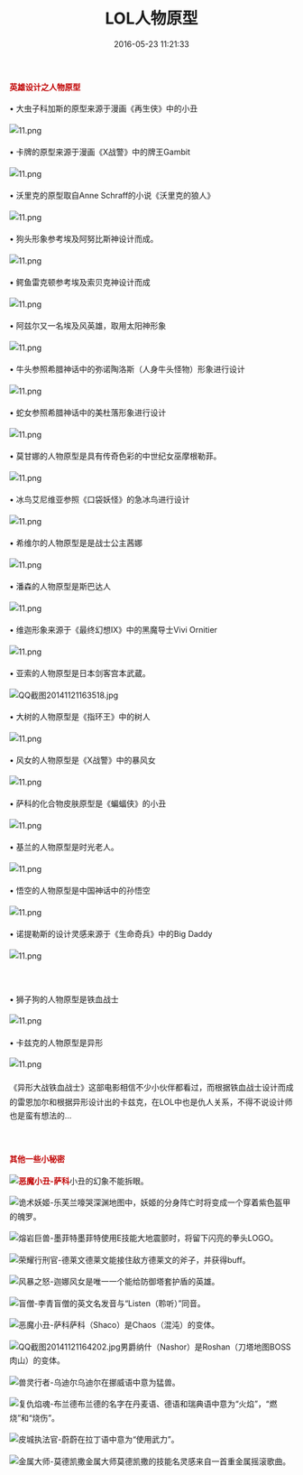 ﻿---
layout: post
title: LOL人物原型
date: 2016-05-23 11:21:33
tags: 娱乐
category: 娱乐
comments: true
---


<p style="line-height:1.75em;text-indent:0em;"><strong><span style="color:#c00000;">英雄设计之人物原型</span></strong></p><p style="line-height:1.75em;text-indent:0em;">• 大虫子科加斯的原型来源于漫画《再生侠》中的小丑</p><p style="line-height:1.75em;text-indent:0em;"><img src="http://pic.anzogame.com/lol/news/20141121/14165576998833.png" title="11.png"><br></p><p style="line-height:1.75em;text-indent:0em;">• 卡牌的原型来源于漫画《X战警》中的牌王Gambit<br></p><p style="line-height:1.75em;text-indent:0em;"><img src="http://pic.anzogame.com/lol/news/20141121/14165578064533.png" title="11.png"><br></p><p style="line-height:1.75em;text-indent:0em;">• 沃里克的原型取自Anne Schraff的小说《沃里克的狼人》<br></p><p style="line-height:1.75em;text-indent:0em;"><img src="http://pic.anzogame.com/lol/news/20141121/14165577818100.png" title="11.png"><br></p><p style="line-height:1.75em;text-indent:0em;">• 狗头形象参考埃及阿努比斯神设计而成。<br></p><p style="line-height:1.75em;text-indent:0em;"><img src="http://pic.anzogame.com/lol/news/20141121/14165578632445.png" title="11.png"><br></p><p style="line-height:1.75em;text-indent:0em;">• 鳄鱼雷克顿参考埃及索贝克神设计而成<br></p><p style="line-height:1.75em;text-indent:0em;"><img src="http://pic.anzogame.com/lol/news/20141121/14165579015133.png" title="11.png"><br></p><p style="line-height:1.75em;text-indent:0em;">• 阿兹尔又一名埃及风英雄，取用太阳神形象<br></p><p style="line-height:1.75em;text-indent:0em;"><img src="http://pic.anzogame.com/lol/news/20141121/14165579391278.png" title="11.png"><br></p><p style="line-height:1.75em;text-indent:0em;">• 牛头参照希腊神话中的弥诺陶洛斯（人身牛头怪物）形象进行设计<br></p><p style="line-height:1.75em;text-indent:0em;"><img src="http://pic.anzogame.com/lol/news/20141121/14165579756913.png" title="11.png"><br></p><p style="line-height:1.75em;text-indent:0em;">• 蛇女参照希腊神话中的美杜落形象进行设计<br></p><p style="line-height:1.75em;text-indent:0em;"><img src="http://pic.anzogame.com/lol/news/20141121/1416558004747.png" title="11.png"><br></p><p style="line-height:1.75em;text-indent:0em;">• 莫甘娜的人物原型是具有传奇色彩的中世纪女巫摩根勒菲。<br></p><p style="line-height:1.75em;text-indent:0em;"><img src="http://pic.anzogame.com/lol/news/20141121/14165580367395.png" title="11.png"><br></p><p style="line-height:1.75em;text-indent:0em;">• 冰鸟艾尼维亚参照《口袋妖怪》的急冰鸟进行设计<br></p><p style="line-height:1.75em;text-indent:0em;"><img src="http://pic.anzogame.com/lol/news/20141121/14165580711482.png" title="11.png"><br></p><p style="line-height:1.75em;text-indent:0em;">• 希维尔的人物原型是是战士公主茜娜<br></p><p style="line-height:1.75em;text-indent:0em;"><img src="http://pic.anzogame.com/lol/news/20141121/1416558105334.png" title="11.png"><br></p><p style="line-height:1.75em;text-indent:0em;">• 潘森的人物原型是斯巴达人<br></p><p style="line-height:1.75em;text-indent:0em;"><img src="http://pic.anzogame.com/lol/news/20141121/1416558136900.png" title="11.png"><br></p><p style="line-height:1.75em;text-indent:0em;">• 维迦形象来源于《最终幻想IX》中的黑魔导士Vivi Ornitier <br></p><p style="line-height:1.75em;text-indent:0em;"><img src="http://pic.anzogame.com/lol/news/20141121/14165581686415.png" title="11.png"><br></p><p style="line-height:1.75em;text-indent:0em;">• 亚索的人物原型是日本剑客宫本武蔵。<br></p><p style="line-height:1.75em;text-indent:0em;"><img src="http://pic.anzogame.com/lol/news/20141121/14165589517735_org.jpg" title="QQ截图20141121163518.jpg"><br></p><p style="line-height:1.75em;text-indent:0em;">• 大树的人物原型是《指环王》中的树人<br></p><p style="line-height:1.75em;text-indent:0em;"><img src="http://pic.anzogame.com/lol/news/20141121/14165583206564.png" title="11.png"><br></p><p style="line-height:1.75em;text-indent:0em;">• 风女的人物原型是《X战警》中的暴风女<br></p><p style="line-height:1.75em;text-indent:0em;"><img src="http://pic.anzogame.com/lol/news/20141121/14165583533526.png" title="11.png"><br></p><p style="line-height:1.75em;text-indent:0em;">• 萨科的化合物皮肤原型是《蝙蝠侠》的小丑<br></p><p style="line-height:1.75em;text-indent:0em;"><img src="http://pic.anzogame.com/lol/news/20141121/14165583795072.png" title="11.png"><br></p><p style="line-height:1.75em;text-indent:0em;">• 基兰的人物原型是时光老人。<br></p><p style="line-height:1.75em;text-indent:0em;"><img src="http://pic.anzogame.com/lol/news/20141121/14165584086606.png" title="11.png"><br></p><p style="line-height:1.75em;text-indent:0em;">• 悟空的人物原型是中国神话中的孙悟空<br></p><p style="line-height:1.75em;text-indent:0em;"><img src="http://pic.anzogame.com/lol/news/20141121/14165584374291.png" title="11.png"><br></p><p style="line-height:1.75em;text-indent:0em;">• 诺提勒斯的设计灵感来源于《生命奇兵》中的Big Daddy<br></p><p style="line-height:1.75em;text-indent:0em;"><img src="http://pic.anzogame.com/lol/news/20141121/1416558468283.png" title="11.png"><br></p><p style="line-height:1.75em;text-indent:0em;"><br></p><p style="text-indent:0em;line-height:1.75em;">• 狮子狗的人物原型是铁血战士<br></p><p style="text-indent:0em;line-height:1.75em;"><img src="http://pic.anzogame.com/lol/news/20141121/14165582052484.png" title="11.png"><br></p><p style="text-indent:0em;line-height:1.75em;">• 卡兹克的人物原型是异形<br></p><p style="text-indent:0em;line-height:1.75em;"><img src="http://pic.anzogame.com/lol/news/20141121/14165582434577.png" title="11.png"></p><p style="line-height:1.75em;text-indent:0em;">《异<span style="line-height:28px;">形</span>大战铁血战士》这部电影相信不少小伙伴都看过，而根据铁血战士设计而成的雷恩加尔和根据异形设计出的卡兹克，在LOL中也是仇人关系，不得不说设计师也是蛮有想法的...</p><p style="line-height:1.75em;text-indent:0em;"><br></p><p style="line-height:1.75em;text-indent:0em;"><strong><span style="color:#c00000;">其他一些小秘密</span></strong></p><p style="line-height:1.75em;text-indent:0em;"><strong><span style="color:#c00000;"><img onclick="javascript:android.showHeroDetail(91);" src="http://pic.anzogame.com/lol/roles/Shaco.jpg" title="恶魔小丑-萨科"></span></strong><span style="line-height:1.75em;text-indent:0em;">小丑的幻象不能拆眼。</span><strong><span style="color:#c00000;"><br></span></strong></p><p style="line-height:1.75em;text-indent:0em;"><span style="line-height:1.75em;text-indent:0em;"><img onclick="javascript:android.showHeroDetail(40);" src="http://pic.anzogame.com/lol/roles/Leblanc.jpg" title="诡术妖姬-乐芙兰">嚎哭深渊地图中，妖姬的分身阵亡时将变成一个穿着紫色盔甲的魄罗。</span></p><p style="line-height:1.75em;text-indent:0em;"><span style="line-height:1.75em;text-indent:0em;"><img onclick="javascript:android.showHeroDetail(63);" src="http://pic.anzogame.com/lol/roles/Malphite.jpg" title="熔岩巨兽-墨菲特">墨菲特使用E技能大地震颤时，将留下闪亮的拳头LOGO。</span><br></p><p style="line-height:1.75em;text-indent:0em;"><img onclick="javascript:android.showHeroDetail(13);" src="http://pic.anzogame.com/lol/roles/Draven.jpg" title="荣耀行刑官-德莱文">德莱文能接住敌方德莱文的斧子，并获得buff。</p><p style="line-height:1.75em;text-indent:0em;"><img onclick="javascript:android.showHeroDetail(85);" src="http://pic.anzogame.com/lol/roles/Janna.jpg" title="风暴之怒-迦娜">风女是唯一一个能给防御塔套护盾的英雄。</p><p style="line-height:1.75em;text-indent:0em;"><img onclick="javascript:android.showHeroDetail(50);" src="http://pic.anzogame.com/lol/roles/Leesin.jpg" title="盲僧-李青">盲僧的英文名发音与“Listen（聆听）”同音。</p><p style="line-height:1.75em;text-indent:0em;"><img onclick="javascript:android.showHeroDetail(91);" src="http://pic.anzogame.com/lol/roles/Shaco.jpg" title="恶魔小丑-萨科">萨科（Shaco）是Chaos（混沌）的变体。</p><p style="line-height:1.75em;text-indent:0em;"><img src="http://pic.anzogame.com/lol/news/20141121/14165593818740_org.jpg" title="QQ截图20141121164202.jpg">男爵纳什（Nashor）是Roshan（刀塔地图BOSS肉山）的变体。</p><p style="line-height:1.75em;text-indent:0em;"><img onclick="javascript:android.showHeroDetail(94);" src="http://pic.anzogame.com/lol/roles/Udyr.jpg" title="兽灵行者-乌迪尔">乌迪尔在挪威语中意为猛兽。</p><p style="line-height:1.75em;text-indent:0em;"><img onclick="javascript:android.showHeroDetail(51);" src="http://pic.anzogame.com/lol/roles/Brand.jpg" title="复仇焰魂-布兰德">布兰德的名字在丹麦语、德语和瑞典语中意为“火焰”，“燃烧”和“烧伤”。</p><p style="line-height:1.75em;text-indent:0em;"><img onclick="javascript:android.showHeroDetail(3);" src="http://pic.anzogame.com/lol/roles/Vi.jpg" title="皮城执法官-蔚">蔚在拉丁语中意为“使用武力”。</p><p style="line-height:1.75em;text-indent:0em;"><img onclick="javascript:android.showHeroDetail(99);" src="http://pic.anzogame.com/lol/roles/Mordekaiser.jpg" title="金属大师-莫德凯撒">金属大师莫德凯撒的技能名灵感来自一首重金属摇滚歌曲。</p> 